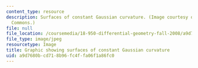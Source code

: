 ```yaml
---
content_type: resource
description: Surfaces of constant Gaussian curvature. (Image courtesy of Wikimedia
  Commons.)
file: null
file_location: /coursemedia/18-950-differential-geometry-fall-2008/a9d7680bcd718b96fc4ffa06f1a86fc0_18-950f08-th.jpg
file_type: image/jpeg
resourcetype: Image
title: Graphic showing surfaces of constant Gaussian curvature
uid: a9d7680b-cd71-8b96-fc4f-fa06f1a86fc0
---
```

